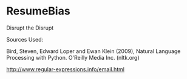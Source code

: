 # ResumeBias
Disrupt the Disrupt

Sources Used:

Bird, Steven, Edward Loper and Ewan Klein (2009), Natural Language Processing with Python. O'Reilly Media Inc. (nltk.org)

http://www.regular-expressions.info/email.html
